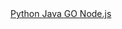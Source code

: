 



<div class="multipleCode">
  <a href="#python"> Python </a>
  <a href="#java"> Java </a>
  <a href="#go"> GO </a>
  <a href="#javascript"> Node.js </a>
</div>

